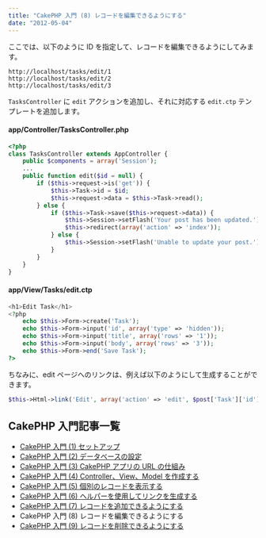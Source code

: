 ```yaml
---
title: "CakePHP 入門 (8) レコードを編集できるようにする"
date: "2012-05-04"
---
```


ここでは、以下のように ID を指定して、レコードを編集できるようにしてみます。

~~~
http://localhost/tasks/edit/1
http://localhost/tasks/edit/2
http://localhost/tasks/edit/3
~~~

`TasksController` に `edit` アクションを追加し、それに対応する `edit.ctp` テンプレートを追加します。

#### app/Controller/TasksController.php

~~~ php
<?php
class TasksController extends AppController {
    public $components = array('Session');
    ...
    public function edit($id = null) {
        if ($this->request->is('get')) {
            $this->Task->id = $id;
            $this->request->data = $this->Task->read();
        } else {
            if ($this->Task->save($this->request->data)) {
                $this->Session->setFlash('Your post has been updated.');
                $this->redirect(array('action' => 'index'));
            } else {
                $this->Session->setFlash('Unable to update your post.');
            }
        }
    }
}
~~~

#### app/View/Tasks/edit.ctp

~~~ php
<h1>Edit Task</h1>
<?php
    echo $this->Form->create('Task');
    echo $this->Form->input('id', array('type' => 'hidden'));
    echo $this->Form->input('title', array('rows' => '1'));
    echo $this->Form->input('body', array('rows' => '3'));
    echo $this->Form->end('Save Task');
?>
~~~

ちなみに、edit ページへのリンクは、例えば以下のようにして生成することができます。

~~~ php
$this->Html->link('Edit', array('action' => 'edit', $post['Task']['id']));
~~~


CakePHP 入門記事一覧
----

- [CakePHP 入門 (1) セットアップ](./abc-1.html)
- [CakePHP 入門 (2) データベースの設定](./abc-2.html)
- [CakePHP 入門 (3) CakePHP アプリの URL の仕組み](./abc-3.html)
- [CakePHP 入門 (4) Controller、View、Model を作成する](./abc-4.html)
- [CakePHP 入門 (5) 個別のレコードを表示する](./abc-5.html)
- [CakePHP 入門 (6) ヘルパーを使用してリンクを生成する](./abc-6.html)
- [CakePHP 入門 (7) レコードを追加できるようにする](./abc-7.html)
- CakePHP 入門 (8) レコードを編集できるようにする
- [CakePHP 入門 (9) レコードを削除できるようにする](./abc-9.html)

